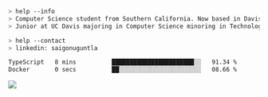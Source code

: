 ````bash
> help --info
> Computer Science student from Southern California. Now based in Davis, CA.
> Junior at UC Davis majoring in Computer Science minoring in Technology Management.
````

````bash
> help --contact
> linkedin: saigonuguntla
````

<!--START_SECTION:waka-->

```txt
TypeScript   8 mins          ███████████████████████░░   91.34 %
Docker       0 secs          ██░░░░░░░░░░░░░░░░░░░░░░░   08.66 %
```

<!--END_SECTION:waka-->

![](https://komarev.com/ghpvc/?username=saigonu&color=6A8AFF)